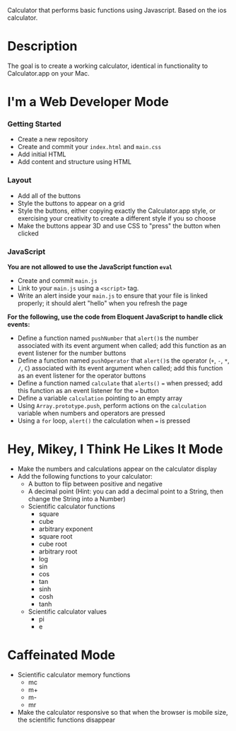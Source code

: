 Calculator that performs basic functions using Javascript. Based on the ios calculator. 


# Description

The goal is to create a working calculator, identical in functionality to Calculator.app on your Mac.

# I'm a Web Developer Mode

### Getting Started

* Create a new repository
* Create and commit your `index.html` and `main.css`
* Add initial HTML
* Add content and structure using HTML

### Layout

* Add all of the buttons
* Style the buttons to appear on a grid
* Style the buttons, either copying exactly the Calculator.app style, or exercising your creativity to create a different style if you so choose
* Make the buttons appear 3D and use CSS to "press" the button when clicked

### JavaScript

**You are not allowed to use the JavaScript function `eval`**

* Create and commit `main.js`
* Link to your `main.js` using a `<script>` tag.
* Write an alert inside your `main.js` to ensure that your file is linked properly; it should alert "hello" when you refresh the page

**For the following, use the code from Eloquent JavaScript to handle click events:**

* Define a function named `pushNumber` that `alert()`s the number associated with its event argument when called; add this function as an event listener for the number buttons
* Define a function named `pushOperator` that `alert()`s the operator (`+`, `-`, `*`, `/`, `C`) associated with its event argument when called; add this function as an event listener for the operator buttons
* Define a function named `calculate` that `alerts()` `=` when pressed; add this function as an event listener for the `=` button
* Define a variable `calculation` pointing to an empty array
* Using `Array.prototype.push`, perform actions on the `calculation` variable when numbers and operators are pressed
* Using a `for` loop, `alert()` the calculation when `=` is pressed

# Hey, Mikey, I Think He Likes It Mode

* Make the numbers and calculations appear on the calculator display
* Add the following functions to your calculator:
    * A button to flip between positive and negative
    * A decimal point (Hint: you can add a decimal point to a String, then change the String into a Number)
    * Scientific calculator functions
      * square
      * cube
      * arbitrary exponent
      * square root
      * cube root
      * arbitrary root
      * log
      * sin
      * cos
      * tan
      * sinh
      * cosh
      * tanh
    * Scientific calculator values
      * pi
      * e

# Caffeinated Mode

* Scientific calculator memory functions
    * mc
    * m+
    * m-
    * mr
* Make the calculator responsive so that when the browser is mobile size, the scientific functions disappear
